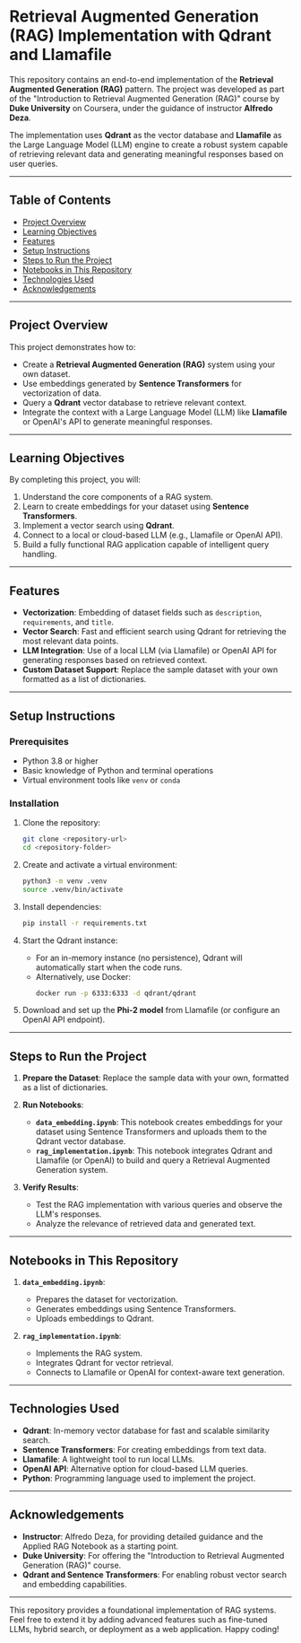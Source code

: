 # Retrieval Augmented Generation (RAG) Implementation with Qdrant and Llamafile

This repository contains an end-to-end implementation of the **Retrieval Augmented Generation (RAG)** pattern. The project was developed as part of the "Introduction to Retrieval Augmented Generation (RAG)" course by **Duke University** on Coursera, under the guidance of instructor **Alfredo Deza**.

The implementation uses **Qdrant** as the vector database and **Llamafile** as the Large Language Model (LLM) engine to create a robust system capable of retrieving relevant data and generating meaningful responses based on user queries.

---

## Table of Contents
- [Project Overview](#project-overview)
- [Learning Objectives](#learning-objectives)
- [Features](#features)
- [Setup Instructions](#setup-instructions)
- [Steps to Run the Project](#steps-to-run-the-project)
- [Notebooks in This Repository](#notebooks-in-this-repository)
- [Technologies Used](#technologies-used)
- [Acknowledgements](#acknowledgements)

---

## Project Overview
This project demonstrates how to:
- Create a **Retrieval Augmented Generation (RAG)** system using your own dataset.
- Use embeddings generated by **Sentence Transformers** for vectorization of data.
- Query a **Qdrant** vector database to retrieve relevant context.
- Integrate the context with a Large Language Model (LLM) like **Llamafile** or OpenAI's API to generate meaningful responses.

---

## Learning Objectives
By completing this project, you will:
1. Understand the core components of a RAG system.
2. Learn to create embeddings for your dataset using **Sentence Transformers**.
3. Implement a vector search using **Qdrant**.
4. Connect to a local or cloud-based LLM (e.g., Llamafile or OpenAI API).
5. Build a fully functional RAG application capable of intelligent query handling.

---

## Features
- **Vectorization**: Embedding of dataset fields such as `description`, `requirements`, and `title`.
- **Vector Search**: Fast and efficient search using Qdrant for retrieving the most relevant data points.
- **LLM Integration**: Use of a local LLM (via Llamafile) or OpenAI API for generating responses based on retrieved context.
- **Custom Dataset Support**: Replace the sample dataset with your own formatted as a list of dictionaries.

---

## Setup Instructions
### Prerequisites
- Python 3.8 or higher
- Basic knowledge of Python and terminal operations
- Virtual environment tools like `venv` or `conda`

### Installation
1. Clone the repository:
   ```bash
   git clone <repository-url>
   cd <repository-folder>
   ```

2. Create and activate a virtual environment:
   ```bash
   python3 -m venv .venv
   source .venv/bin/activate
   ```

3. Install dependencies:
   ```bash
   pip install -r requirements.txt
   ```

4. Start the Qdrant instance:
   - For an in-memory instance (no persistence), Qdrant will automatically start when the code runs.
   - Alternatively, use Docker:
     ```bash
     docker run -p 6333:6333 -d qdrant/qdrant
     ```

5. Download and set up the **Phi-2 model** from Llamafile (or configure an OpenAI API endpoint).

---

## Steps to Run the Project
1. **Prepare the Dataset**:
   Replace the sample data with your own, formatted as a list of dictionaries.

2. **Run Notebooks**:
   - **`data_embedding.ipynb`**: This notebook creates embeddings for your dataset using Sentence Transformers and uploads them to the Qdrant vector database.
   - **`rag_implementation.ipynb`**: This notebook integrates Qdrant and Llamafile (or OpenAI) to build and query a Retrieval Augmented Generation system.

3. **Verify Results**:
   - Test the RAG implementation with various queries and observe the LLM's responses.
   - Analyze the relevance of retrieved data and generated text.

---

## Notebooks in This Repository
1. **`data_embedding.ipynb`**:
   - Prepares the dataset for vectorization.
   - Generates embeddings using Sentence Transformers.
   - Uploads embeddings to Qdrant.

2. **`rag_implementation.ipynb`**:
   - Implements the RAG system.
   - Integrates Qdrant for vector retrieval.
   - Connects to Llamafile or OpenAI for context-aware text generation.

---

## Technologies Used
- **Qdrant**: In-memory vector database for fast and scalable similarity search.
- **Sentence Transformers**: For creating embeddings from text data.
- **Llamafile**: A lightweight tool to run local LLMs.
- **OpenAI API**: Alternative option for cloud-based LLM queries.
- **Python**: Programming language used to implement the project.

---

## Acknowledgements
- **Instructor**: Alfredo Deza, for providing detailed guidance and the Applied RAG Notebook as a starting point.
- **Duke University**: For offering the "Introduction to Retrieval Augmented Generation (RAG)" course.
- **Qdrant and Sentence Transformers**: For enabling robust vector search and embedding capabilities.

---

This repository provides a foundational implementation of RAG systems. Feel free to extend it by adding advanced features such as fine-tuned LLMs, hybrid search, or deployment as a web application. Happy coding!
